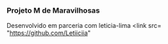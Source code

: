### Projeto M de Maravilhosas

Desenvolvido em parceria com leticia-lima <link src= "https://github.com/Letiiciia"